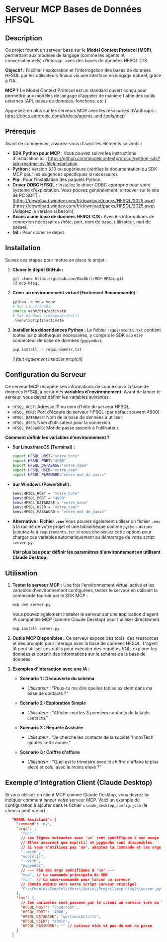 # Serveur MCP Bases de Données HFSQL

## Description

Ce projet fournit un serveur basé sur le **Model Context Protocol (MCP)**, permettant aux modèles de langage (comme les agents IA conversationnels) d'interagir avec des bases de données HFSQL C/S.

**Objectif :** Faciliter l'exploration et l'interrogation des bases de données HFSQL par les utilisateurs finaux via une interface en langage naturel, grâce à l'IA.

**MCP ?** Le Model Context Protocol est un standard ouvert conçu pour permettre aux modèles de langage d'appeler de manière fiable des outils externes (API, bases de données, fonctions, etc.).

Apprenez-en plus sur les serveurs MCP avec les resosurces d'Anthropic : https://docs.anthropic.com/fr/docs/agents-and-tools/mcp

## Prérequis

Avant de commencer, assurez-vous d'avoir les éléments suivants :

* **SDK Python pour MCP** : Vous pouvez suivre les instructions d'installation ici : https://github.com/modelcontextprotocol/python-sdk?tab=readme-ov-file#installation
* **Python :** Version 3.10 ou supérieure (vérifiez la documentation du SDK MCP pour les exigences spécifiques si nécessaire).
* **Pip :** Pour l'installation des paquets Python.
* **Driver ODBC HFSQL :** Installez le driver ODBC approprié pour votre système d'exploitation. Vous pouvez généralement le trouver sur le site de PC SOFT : [https://download.windev.com/fr/download/packs/HFSQL/2025.awp](https://download.windev.com/fr/download/packs/HFSQL/2025.awp) (Adaptez la version si besoin).
* **Accès à une base de données HFSQL C/S :** Avec les informations de connexion nécessaires (hôte, port, nom de base, utilisateur, mot de passe).
* **Git :** Pour cloner le dépôt.

## Installation

Suivez ces étapes pour mettre en place le projet :

1.  **Cloner le dépôt GitHub :**
    ```bash
    git clone https://github.com/MaxDbll/MCP-HFSQL.git
    cd mcp-hfsql
    ```

2.  **Créer un environnement virtuel (Fortement Recommandé) :**
    ```bash
    python -m venv venv
    # Sur Linux/macOS
    source venv/bin/activate
    # Sur Windows (cmd/powershell)
    .\venv\Scripts\activate
    ```

3.  **Installer les dépendances Python :**
    Le fichier `requirements.txt` contient toutes les bibliothèques nécessaires, y compris le SDK `mcp` et le connecteur de base de données (`pypyodbc`).
    ```bash
    pip install -r requirements.txt
    ```
    *il faut également installer mcp[cli]*

## Configuration du Serveur

Ce serveur MCP récupère ses informations de connexion à la base de données HFSQL à partir des **variables d'environnement**. Avant de lancer le serveur, vous devez définir les variables suivantes :

* `HFSQL_HOST`: Adresse IP ou nom d'hôte du serveur HFSQL.
* `HFSQL_PORT`: Port d'écoute du serveur HFSQL (par défaut souvent 4900).
* `HFSQL_DATABASE`: Nom de la base de données à utiliser.
* `HFSQL_USER`: Nom d'utilisateur pour la connexion.
* `HFSQL_PASSWORD`: Mot de passe associé à l'utilisateur.

**Comment définir les variables d'environnement ?**

* **Sur Linux/macOS (Terminal) :**
    ```bash
    export HFSQL_HOST="votre_hote"
    export HFSQL_PORT="4900"
    export HFSQL_DATABASE="votre_base"
    export HFSQL_USER="votre_user"
    export HFSQL_PASSWORD="votre_mot_de_passe"
    ```
* **Sur Windows (PowerShell) :**
    ```bash
    $env:HFSQL_HOST = "votre_hote"
    $env:HFSQL_PORT = "4900"
    $env:HFSQL_DATABASE = "votre_base"
    $env:HFSQL_USER = "votre_user"
    $env:HFSQL_PASSWORD = "votre_mot_de_passe"
    ```
* **Alternative : Fichier `.env`**
    Vous pouvez également utiliser un fichier `.env` à la racine de votre projet et une bibliothèque comme `python-dotenv` (ajoutez-la à `requirements.txt` si vous choisissez cette option) pour charger ces variables automatiquement au démarrage de votre script `server.py`.

    **Voir plus bas pour définir les paramètres d'environnement en utilisant Claude Desktop.**

## Utilisation

1.  **Tester le serveur MCP :**
    Une fois l'environnement virtuel activé et les variables d'environnement configurées, testez le serveur en utilisant la commande fournie par le SDK MCP :
    ```bash
    mcp dev server.py
    ```

    Vous pouvez également installer le serveur sur une application d'agent IA compatible MCP (comme Claude Desktop) pour l'utiliser directement.

    ```bash
    mcp install server.py
    ```


2.  **Outils MCP Disponibles :**
    Ce serveur expose des tools, des ressources et des prompts pour interagir avec la base de données HFSQL. L'agent IA peut utiliser ces outils pour exécuter des requêtes SQL, explorer les données et obtenir des informations sur le schéma de la base de données. 

3.  **Exemples d'Interaction avec une IA :**

    * **Scénario 1 : Découverte du schéma**
        * *Utilisateur :* "Peux-tu me dire quelles tables existent dans ma base de contacts ?"

    * **Scénario 2 : Exploration Simple**
        * *Utilisateur :* "Affiche-moi les 3 premiers contacts de la table `Contacts`."

    * **Scénario 3 : Requête Assistée**
        * *Utilisateur :* "Je cherche les contacts de la société 'InnovTech' ajoutés cette année."

    * **Scénario 3 : Chiffre d'affaire**
        * *Utilisateur :* "Quel est le trimestre avec le chiffre d'affaire le plus elevé et celui avec le moins elevé ?"

## Exemple d'Intégration Client (Claude Desktop)

Si vous utilisez un client MCP comme Claude Desktop, vous devrez lui indiquer comment lancer *votre* serveur MCP. Voici un exemple de configuration à ajouter dans le fichier `claude_desktop_config.json` (le chemin peut varier) :

```json
   "HFSQL Assistant": {
     "command": "uv",  
     "args": [
       "run",
       // Les lignes suivantes avec 'uv' sont spécifiques à son usage
       // Elles assurent que mcp[cli] et pypyodbc sont disponibles
       // Si vous n'utilisez pas 'uv', adaptez la commande et les args
       "--with",
       "mcp[cli]",
       "--with",
       "pypyodbc",
       // --- Fin des args spécifiques à 'uv' ---
       "mcp", // La commande principale du SDK
       "run", // La sous-commande pour lancer un serveur
       // Chemin ABSOLU vers votre script serveur principal
       "C:\\Chemin\\Complet\\Vers\\Votre\\Projet\\mcp-hfsql\\server.py"
     ],
     "env": {
       // Ces variables sont passées par le client au serveur lors du lancement
       "HFSQL_HOST": "localhost",
       "HFSQL_PORT": "4900",
       "HFSQL_DATABASE": "gestioncontacts",
       "HFSQL_USER": "admin",
       "HFSQL_PASSWORD": "" // Laissez vide si pas de mot de passe
     }
   }